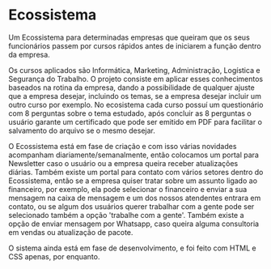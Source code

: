 # Ecossistema
Um Ecossistema para determinadas empresas que queiram que os seus funcionários passem por cursos rápidos antes de iniciarem a função dentro da empresa.

Os cursos aplicados são Informática, Marketing, Administração, Logística e Segurança do Trabalho. O projeto consiste em aplicar esses conhecimentos baseados na rotina da empresa, dando a possibilidade de qualquer ajuste que a empresa desejar, incluindo os temas, se a empresa desejar incluir um outro curso por exemplo. No ecosistema cada curso possuí um questionário com 8 perguntas sobre o tema estudado, após concluir as 8 perguntas o usuário garante um certificado que pode ser emitido em PDF para facilitar o salvamento do arquivo se o mesmo desejar.

O Ecossistema está em fase de criação e com isso várias novidades acompanham diariamente/semanalmente, então colocamos um portal para Newsletter caso o usuário ou a empresa queira receber atualizações diárias. Também existe um portal para contato com vários setores dentro do Ecossistema, então se a empresa quiser tratar sobre um assunto ligado ao financeiro, por exemplo, ela pode selecionar o financeiro e enviar a sua mensagem na caixa de mensagem e um dos nossos atendentes entrara em contato, ou se algum dos usuários querer trabalhar com a gente pode ser selecionado também a opção 'trabalhe com a gente'. Também existe a opção de enviar mensagem por Whatsapp, caso queira alguma consultoria em vendas ou atualização de pacote.

O sistema ainda está em fase de desenvolvimento, e foi feito com HTML e CSS apenas, por enquanto.
